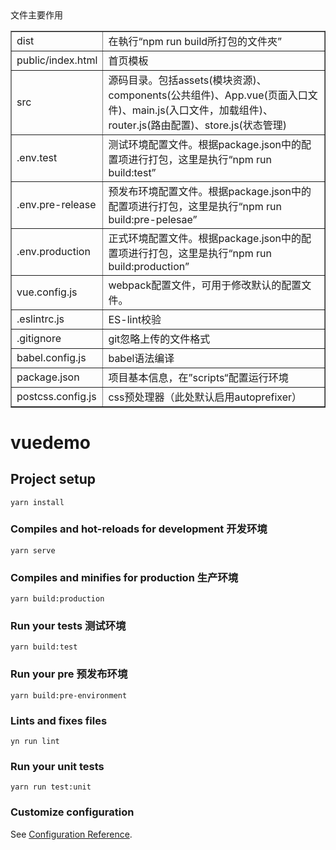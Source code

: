   <table border="1">
    <thead>
      <tr>文件</tr>
      <tr>主要作用</tr>
    </thead>
    <tbody>
      <tr>
        <td>dist</td>
        <td>在執行“npm run build所打包的文件夾”</td>
      </tr>
      <tr>
        <td>public/index.html</td>
        <td>首页模板</td>
      </tr>
      <tr>
        <td>src</td>
        <td>源码目录。包括assets(模块资源)、components(公共组件)、App.vue(页面入口文件)、main.js(入口文件，加载组件)、router.js(路由配置)、store.js(状态管理)</td>
      </tr>
      <tr>
        <td>.env.test</td>
        <td>测试环境配置文件。根据package.json中的配置项进行打包，这里是执行“npm run build:test”</td>
      </tr>
      <tr>
        <td>.env.pre-release</td>
        <td>预发布环境配置文件。根据package.json中的配置项进行打包，这里是执行“npm run build:pre-pelesae”</td>
      </tr>
      <tr>
        <td>.env.production</td>
        <td>正式环境配置文件。根据package.json中的配置项进行打包，这里是执行“npm run build:production”</td>
      </tr>
      <tr>
        <td>vue.config.js</td>
        <td>webpack配置文件，可用于修改默认的配置文件。</td>
      </tr>
      <tr>
        <td>.eslintrc.js</td>
        <td>ES-lint校验</td>
      </tr>
      <tr>
        <td>.gitignore</td>
        <td>git忽略上传的文件格式</td>
      </tr>
      <tr>
        <td>babel.config.js</td>
        <td>babel语法编译</td>
      </tr>
      <tr>
        <td>package.json</td>
        <td>项目基本信息，在”scripts“配置运行环境</td>
      </tr>
      <tr>
        <td>postcss.config.js</td>
        <td>css预处理器（此处默认启用autoprefixer）</td>
      </tr>
    </tbody>
  </table>


# vuedemo

## Project setup
```
yarn install
```

### Compiles and hot-reloads for development   开发环境
```
yarn serve
```

### Compiles and minifies for production  生产环境
```
yarn build:production 
```

### Run your tests       测试环境     
```
yarn build:test
```

### Run your pre       预发布环境     
```
yarn build:pre-environment
```

### Lints and fixes files
```
yn run lint
```

### Run your unit tests
```
yarn run test:unit
```



### Customize configuration
See [Configuration Reference](https://cli.vuejs.org/config/).

